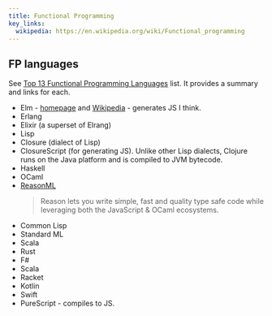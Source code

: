 ```yaml
---
title: Functional Programming
key_links:
  wikipedia: https://en.wikipedia.org/wiki/Functional_programming
---
```



## FP languages

See [Top 13 Functional Programming Languages](https://purelyfunctional.tv/functional-programming-languages/) list. It provides a summary and links for each.

- Elm - [homepage](https://elm-lang.org/) and [Wikipedia](https://en.wikipedia.org/wiki/Elm_(programming_language)) - generates JS I think.
- Erlang
- Elixir (a superset of Elrang)
- Lisp
- Closure (dialect of Lisp)
- ClosureScript (for generating JS). Unlike other Lisp dialects, Clojure runs on the Java platform and is compiled to JVM bytecode. 
- Haskell
- OCaml
- [ReasonML](https://reasonml.github.io/)
    > Reason lets you write simple, fast and quality type safe code while leveraging both the JavaScript & OCaml ecosystems.
- Common Lisp
- Standard ML
- Scala
- Rust
- F#
- Scala
- Racket
- Kotlin
- Swift
- PureScript - compiles to JS.
